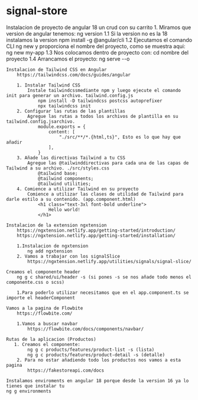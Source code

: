 # signal-store
Instalacion de proyecto de angular 18 un crud con su carrito
    1. Miramos que version de angular tenemos:
        ng version
    1.1 Si la version no es la 18 instalamos la version
        npm install -g @angular/cli
    1.2 Ejecutamos el comando CLI ng new y proporciona el nombre del proyecto, como se muestra aqui:
        ng new my-app
    1.3 Nos colocamos dentro de proyecto con:
        cd nombre del proyecto
    1.4 Arrancamos el proyecto:
        ng serve --o 

    Instalacion de Tailwind CSS en Angular
        https://tailwindcss.com/docs/guides/angular
    
        1. Instalar Tailwind CSS
            Instale tailwindcssmediante npm y luego ejecute el comando init para generar un archivo. tailwind.config.js
                npm install -D tailwindcss postcss autoprefixer
                npx tailwindcss init
        2. Configurar las rutas de las plantillas
            Agregue las rutas a todos los archivos de plantilla en su tailwind.config.jsarchivo.
                module.exports = {
                    content: [
                        "./src/**/*.{html,ts}", Esto es lo que hay que añadir
                    ],
                }
        3. Añade las directivas Tailwind a tu CSS
            Agregue las @tailwinddirectivas para cada una de las capas de Tailwind a su archivo. ./src/styles.css
                @tailwind base;
                @tailwind components;
                @tailwind utilities;
        4. Comience a utilizar Tailwind en su proyecto
            Comience a utilizar las clases de utilidad de Tailwind para darle estilo a su contenido. (app.component.html)
                <h1 class="text-3xl font-bold underline">
                    Hello world!
                </h1>
    
    Instalacion de la extension ngxtension
        https://ngxtension.netlify.app/getting-started/introduction/
        https://ngxtension.netlify.app/getting-started/installation/

        1.Instalacion de ngxtension
            ng add ngxtension
        2. Vamos a trabajar con los signalSlice
            https://ngxtension.netlify.app/utilities/signals/signal-slice/

    Creamos el componente header
        ng g c shared/ui/header -s (si pones -s se nos añade todo menos el componente.css o scss)

        1.Para poderlo utilizar necesitamos que en el app.component.ts se importe el headerComponent

    Vamos a la pagina de Flowbite
        https://flowbite.com/

        1.Vamos a buscar navbar
            https://flowbite.com/docs/components/navbar/
    
    Rutas de la aplicacion (Productos)
       1. Creamos el componente: 
            ng g c products/features/product-list -s (lista)
            ng g c products/features/product-detail -s (detalle)
        2. Para no estar añadiendo todo los productos nos vamos a esta pagina
            https://fakestoreapi.com/docs

    Instalamos enviroments en angular 18 porque desde la version 16 ya lo tienes que instalar tu
    ng g environments

